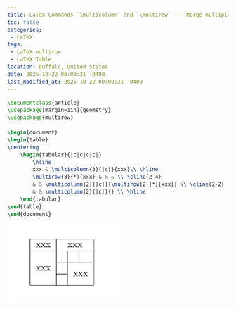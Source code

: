 ```yaml
---
title: LaTeX Commands `\multicolumn` and `\multirow` --- Merge multiple table cells horizentally and vertically
toc: false
categories:
 - LaTeX
tags:
 - LaTeX multirow
 - LaTeX Table
location: Buffalo, United States
date: 2025-10-22 00:00:21 -0400
last_modified_at: 2025-10-22 00:00:21 -0400
---
```


```latex
\documentclass{article}
\usepackage[margin=1in]{geometry}
\usepackage{multirow}

\begin{document}
\begin{table}
\centering
	\begin{tabular}{|c|c|c|c|}
		\hline
		xxx & \multicolumn{3}{|c|}{xxx}\\ \hline
		\multirow{3}{*}{xxx} & & & \\ \cline{2-4}
		& & \multicolumn{2}{|c|}{\multirow{2}{*}{xxx}} \\ \cline{2-2}
		& & \multicolumn{2}{|c|}{} \\ \hline
	\end{tabular}
\end{table}
\end{document}
```

<img src="https://raw.githubusercontent.com/HelloWorld-1017/blog-images-1/main/imgs/20251022000318720.png" alt="image-20251022000318616" style="width:50%;" />

<br>
